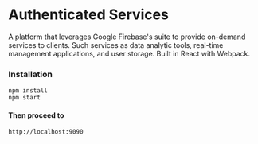 # Authenticated Services

A platform that leverages Google Firebase's suite to provide on-demand services
to clients. Such services as data analytic tools, real-time management applications,
and user storage. Built in React with Webpack.

### Installation

```
npm install
npm start
```

#### Then proceed to
```
http://localhost:9090
```
